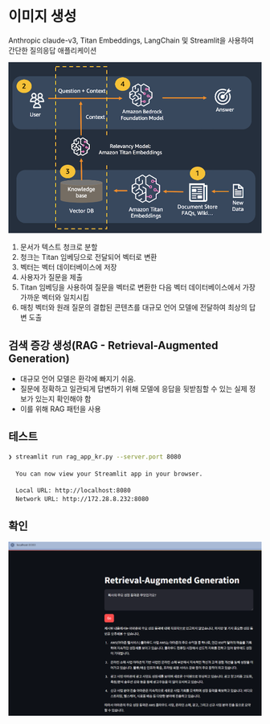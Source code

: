 # 이미지 생성

Anthropic claude-v3, Titan Embeddings, LangChain 및 Streamlit을 사용하여 간단한 질의응답 애플리케이션

![alt text](image.png)

1. 문서가 텍스트 청크로 분할
2. 청크는 Titan 임베딩으로 전달되어 벡터로 변환
3. 벡터는 벡터 데이터베이스에 저장
4. 사용자가 질문을 제출
5. Titan 임베딩을 사용하여 질문을 벡터로 변환한 다음 벡터 데이터베이스에서 가장 가까운 벡터와 일치시킴
6. 매칭 벡터와 원래 질문의 결합된 콘텐츠를 대규모 언어 모델에 전달하여 최상의 답변 도출

## 검색 증강 생성(RAG - Retrieval-Augmented Generation)

- 대규모 언어 모델은 환각에 빠지기 쉬움.
- 질문에 정확하고 일관되게 답변하기 위해 모델에 응답을 뒷받침할 수 있는 실제 정보가 있는지 확인해야 함
- 이를 위해 RAG 패턴을 사용

## 테스트

```zsh
❯ streamlit run rag_app_kr.py --server.port 8080

  You can now view your Streamlit app in your browser.

  Local URL: http://localhost:8080
  Network URL: http://172.28.8.232:8080
```

## 확인

![alt text](image-1.png)